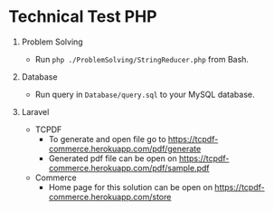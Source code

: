 # Technical Test PHP

1. Problem Solving
   - Run <code>php ./ProblemSolving/StringReducer.php</code> from Bash.

2. Database
   - Run query in <code>Database/query.sql</code> to your MySQL database.

3. Laravel
   - TCPDF
      - To generate and open file go to <link>https://tcpdf-commerce.herokuapp.com/pdf/generate</link>
      - Generated pdf file can be open on <link>https://tcpdf-commerce.herokuapp.com/pdf/sample.pdf</link>
   - Commerce
      - Home page for this solution can be open on <link>https://tcpdf-commerce.herokuapp.com/store</link>
